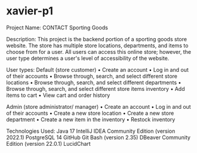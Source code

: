# xavier-p1

Project Name: 
  CONTACT Sporting Goods

Description: 
  This project is the backend portion of a sporting goods store website. The store has multiple store locations, departments, and items to choose from for a user. All users can access this online store; however, the user type determines a user's level of accessibility of the website.

User types:
  Default (store customer)
    •	Create an account
    •	Log in and out of their accounts
    •	Browse through, search, and select different store locations
    •	Browse through, search, and select different departments
    •	Browse through, search, and select different store items inventory
    •	Add items to cart
    •	View cart and order history
    
  Admin (store administrator/ manager)
    •	Create an account
    •	Log in and out of their accounts
    •	Create a new store location
    •	Create a new store department
    •	Create a new item in the inventory
    •	Restock inventory
    
Technologies Used:
  Java 17
  IntelliJ IDEA Community Edition (version 2022.1)
  PostgreSQL 14
  GitHub
  Git Bash (version 2.35)
  DBeaver Community Edition (version 22.0.1)
  LucidChart

